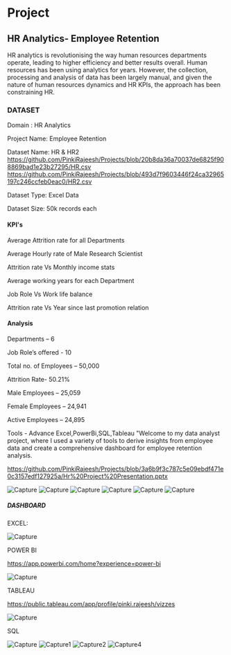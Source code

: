 # Project
## HR Analytics- Employee Retention 

HR analytics is revolutionising the way human resources departments operate, leading to higher efficiency and better results overall. Human resources has been using analytics for years. However, the collection, processing and analysis of data has been largely manual, and given the nature of human resources dynamics and HR KPIs, the approach has been constraining HR. 

### DATASET

Domain : HR Analytics

Project Name: Employee Retention

Dataset Name: HR & HR2
https://github.com/PinkiRajeesh/Projects/blob/20b8da36a70037de6825f908869bad1e23b27295/HR.csv
https://github.com/PinkiRajeesh/Projects/blob/493d7f9603446f24ca32965197c246ccfeb0eac0/HR2.csv

Dataset Type: Excel Data

Dataset Size: 50k records each

#### KPI's

Average Attrition rate for all Departments

Average Hourly rate of Male Research Scientist

Attrition rate Vs Monthly income stats

Average working years for each Department

Job Role Vs Work life balance

Attrition rate Vs Year since last promotion relation

#### Analysis

Departments – 6

Job Role’s offered - 10

Total no. of Employees – 50,000

Attrition Rate- 50.21%

Male Employees – 25,059

Female Employees – 24,941

Active Employees – 24,895

Tools - Advance Excel,PowerBi,SQL,Tableau "Welcome to my data analyst project, where I used a variety of tools to derive insights from employee data and create a comprehensive dashboard for employee retention analysis.

https://github.com/PinkiRajeesh/Projects/blob/3a6b9f3c787c5e09ebdf471e0c3157edf127925a/Hr%20Project%20Presentation.pptx


![Capture](https://github.com/PinkiRajeesh/Projects/assets/168532067/9475594f-2945-4e49-ae4a-6ef79315317b)
![Capture](https://github.com/PinkiRajeesh/Projects/assets/168532067/df8bbffe-58d9-4854-a36e-deaaf10ae8d3)
![Capture](https://github.com/PinkiRajeesh/Projects/assets/168532067/fafae185-c9c6-4cb1-8bba-246a79d1bd0b)
![Capture](https://github.com/PinkiRajeesh/Projects/assets/168532067/90fbc4f4-af0a-46d5-8e83-b99d950dc8a0)
![Capture](https://github.com/PinkiRajeesh/Projects/assets/168532067/eebead91-6671-4b3e-a00e-117741b81203)
![Capture](https://github.com/PinkiRajeesh/Projects/assets/168532067/11158a4c-45ee-4bc0-be62-7b88e40d9f85)
##### DASHBOARD
EXCEL:

![Capture](https://github.com/PinkiRajeesh/Projects/assets/168532067/fd2b5d7d-77e6-4850-b888-f37eb3150546)

POWER BI

https://app.powerbi.com/home?experience=power-bi

![Capture](https://github.com/PinkiRajeesh/Projects/assets/168532067/825598b6-d282-4c1b-901f-2aba2d4a1c94)

TABLEAU

https://public.tableau.com/app/profile/pinki.rajeesh/vizzes

![Capture](https://github.com/PinkiRajeesh/Projects/assets/168532067/c6c26adf-0e93-49f1-a2d7-8d9c4856d332)

SQL

![Capture](https://github.com/PinkiRajeesh/Projects/assets/168532067/07eeeb39-7c4b-46c4-9aac-8a20b233d50d)
![Capture1](https://github.com/PinkiRajeesh/Projects/assets/168532067/d2244eb8-d2b2-41e9-8f20-553ad3dd314e)
![Capture2](https://github.com/PinkiRajeesh/Projects/assets/168532067/f47dc873-5d59-48e3-8ce6-294d58f6af98)
![Capture4](https://github.com/PinkiRajeesh/Projects/assets/168532067/dc8a2812-323e-4acb-a67f-6c4c03eeefaa)
